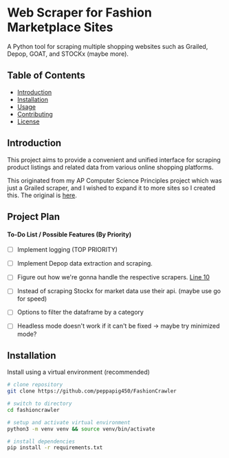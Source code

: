# Web Scraper for Fashion Marketplace Sites

A Python tool for scraping multiple shopping websites such as Grailed, Depop, GOAT, and STOCKx (maybe more).

## Table of Contents

- [Introduction](#introduction)
- [Installation](#installation)
- [Usage](#usage)
- [Contributing](#contributing)
- [License](#license)


## Introduction

This project aims to provide a convenient and unified interface for scraping product listings and related data from various online shopping platforms.

This originated from my AP Computer Science Principles project which was just a Grailed scraper, and I wished to expand it to more sites so I created this.
The original is [here](https://github.com/peppapig450/final-create-task-scraping).


## Project Plan

#### To-Do List / Possible Features (By Priority)

- [ ] Implement logging (TOP PRIORITY)

- [ ] Implement Depop data extraction and scraping.

- [ ] Figure out how we're gonna handle the respective scrapers. [Line 10](https://github.com/peppapig450/FashionCrawler/blob/main/main.py#L10)

- [ ] Instead of scraping Stockx for market data use their api. (maybe use go for speed)

- [ ] Options to filter the dataframe by a category

- [ ] Headless mode doesn't work if it can't be fixed -> maybe try minimized mode?

## Installation

Install using a virtual environment (recommended)

```bash
# clone repository
git clone https://github.com/peppapig450/FashionCrawler

# switch to directory
cd fashioncrawler

# setup and activate virtual environment
python3 -m venv venv && source venv/bin/activate

# install dependencies
pip install -r requirements.txt
```
